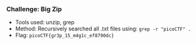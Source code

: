 ### Challenge: Big Zip
- Tools used: unzip, grep
- Method: Recursively searched all .txt files using:
  `grep -r "picoCTF" .`
- Flag: `picoCTF{gr3p_15_m4g1c_ef8790dc}`
